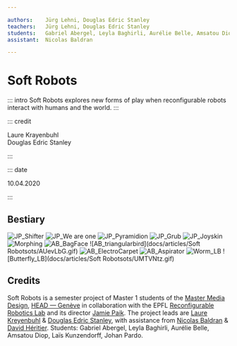 ```yaml
---

authors:    Jürg Lehni, Douglas Edric Stanley
teachers:   Jürg Lehni, Douglas Edric Stanley
students:   Gabriel Abergel, Leyla Baghirli, Aurélie Belle, Amsatou Diop, Laís Kunzendorff, Johan Pardo
assistant:  Nicolas Baldran

---
```


# Soft Robots

::: intro
Soft Robots explores new forms of play when reconfigurable robots interact with humans and the world.
::: 

::: credit

Laure Krayenbuhl  
Douglas Edric Stanley

:::

::: date

10.04.2020

:::

## Bestiary
![JP_Shifter](https://i.imgur.com/AO1wdFa.gif)
![JP_We are one](https://i.imgur.com/csHcq9x.gif)
![JP_Pyramidion](https://i.imgur.com/7oiahMM.gif)
![JP_Grub](https://i.imgur.com/hJnlkyt.gif)
![JP_Joyskin](https://i.imgur.com/TzXiuJD.gif)
![Morphing](https://i.imgur.com/x9btDDC.gif)
![AB_BagFace](https://i.imgur.com/S6mLVZK.gif)
![AB_triangularbird](docs/articles/Soft Robotsots/AUevLbG.gif)
![AB_ElectroCarpet](https://i.imgur.com/NRewKSb.gif)
![AB_Aspirator](https://i.imgur.com/AWZmEIC.gif)
![Worm_LB](https://i.imgur.com/1PSqOas.gif)
![Butterfly_LB](docs/articles/Soft Robotsots/UMTVNtz.gif)

## Credits

Soft Robots is a semester project of Master 1 students of the [Master Media Design](https://www.hesge.ch/head/en/programs-research/master-arts-media-design), [HEAD&nbsp;—&nbsp;Genève](https://www.hesge.ch/head) in collaboration with the EPFL [Reconfigurable Robotics Lab](https://www.epfl.ch/labs/rrl/) and its director [Jamie Paik](https://people.epfl.ch/jamie.paik). The project leads are [Laure Kreyenbuhl](http://a-project.studio/who-we-are/) & [Douglas Edric Stanley](http://www.abstractmachine.net), with assistance from [Nicolas Baldran](https://www.hesge.ch/head/annuaire/nicolas-baldran) & [David Héritier](https://www.dhcv.ch). Students: Gabriel Abergel, Leyla Baghirli, Aurélie Belle, Amsatou Diop, Laïs Kunzendorff, Johan Pardo.

